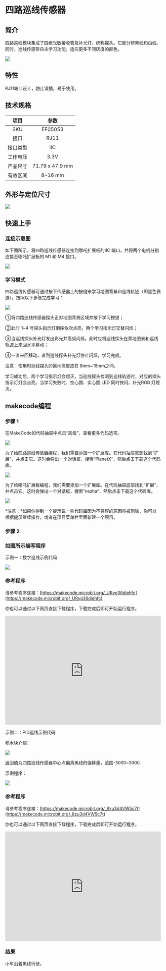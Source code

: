# 四路巡线传感器

## 简介

四路巡线模块集成了四组光敏接收管及补光灯，统称探头。它能分辨黑线和白线。同时，巡线传感带自主学习功能，适应更多不同灰度的颜色。

![](./images/05053_01.png)

## 特性

RJ11端口设计，防止误插，易于使用。

## 技术规格


项目 | 参数 
:-: | :-: 
SKU|EF05053
接口|RJ11
接口类型|IIC
工作电压|3.3V
产品尺寸|71.79 x 47.9 mm
有效区间|8~16 mm




## 外形与定位尺寸


![](./images/05053_02.png)


## 快速上手

### 连接示意图

如下图所示，将四路巡线传感器连接到哪吒扩展板的IIC 端口，并将两个电机分别连接至哪吒扩展板的 M1 和 M4 接口。

![](./images/05053_03.png)

### 学习模式

四路巡线传感器可通过按下传感器上的按键来学习地图背景和巡线轨迹（即黑色赛道）。按照以下步骤完成学习：

![](./images/05053_04.png)

①将四路巡线传感器探头正对地图背景区域并按下学习按键；

②此时 1~4 号探头指示灯倒序依次点亮，两个学习指示灯交替闪烁；

③当巡线探头补光灯发出彩光并高频闪烁，此时应将巡线探头在背地图景和巡线轨迹上来回水平移动；

④一直来回移动，直到巡线探头补光灯停止闪烁，学习完成。

注意：使用时巡线探头的离地高度应在 8mm~16mm之间。

学习成功后，两个学习指示灯会熄灭，当巡线探头检测到巡线轨迹时，对应的探头指示灯灯会点亮。当学习失败时，空心圆、实心圆 LED 同时快闪，补光RGB 灯熄灭。

## makecode编程


### 步骤 1
在MakeCode的代码抽屉中点击“高级”，查看更多代码选项。

![](./images/05001_04.png)

为了给四路巡线传感器编程，我们需要添加一个扩展库。在代码抽屉底部找到“扩展”，并点击它。这时会弹出一个对话框，搜索”PlanetX“，然后点击下载这个代码库。

![](./images/05001_05.png)

为了给哪吒扩展板编程，我们需要添加一个扩展库。在代码抽屉底部找到“扩展”，并点击它。这时会弹出一个对话框，搜索”nezha“，然后点击下载这个代码库。

![](./images/05053_05.png)

*注意：*如果你得到一个提示说一些代码库因为不兼容的原因将被删除，你可以根据提示继续操作，或者在项目菜单栏里面新建一个项目。
### 步骤 2
### 如图所示编写程序
示例一：数字巡线示例代码

![](./images/05053_06.png)


### 参考程序
请参考程序连接：[https://makecode.microbit.org/_URyg36djehfc](https://makecode.microbit.org/_URyg36djehfc)

你也可以通过以下网页直接下载程序，下载完成后即可开始运行程序。

<div style="position:relative;height:0;padding-bottom:70%;overflow:hidden;"><iframe style="position:absolute;top:0;left:0;width:100%;height:100%;" src="https://makecode.microbit.org/#pub:_URyg36djehfc" frameborder="0" sandbox="allow-popups allow-forms allow-scripts allow-same-origin"></iframe></div>  


示例二：PID巡线示例代码

积木块介绍：

![](./images/05053_08.png)

返回值为四路巡线传感器中心点偏离黑线的偏移量，范围-3000~3000.

示例程序：

![](./images/05053_07.png)


### 参考程序
请参考程序连接：[https://makecode.microbit.org/_8zu3d4VW5c7t](https://makecode.microbit.org/_8zu3d4VW5c7t)

你也可以通过以下网页直接下载程序，下载完成后即可开始运行程序。

<div style="position:relative;height:0;padding-bottom:70%;overflow:hidden;"><iframe style="position:absolute;top:0;left:0;width:100%;height:100%;" src="https://makecode.microbit.org/#pub:_8zu3d4VW5c7t" frameborder="0" sandbox="allow-popups allow-forms allow-scripts allow-same-origin"></iframe></div>  


### 结果
小车沿着黑线行驶。


